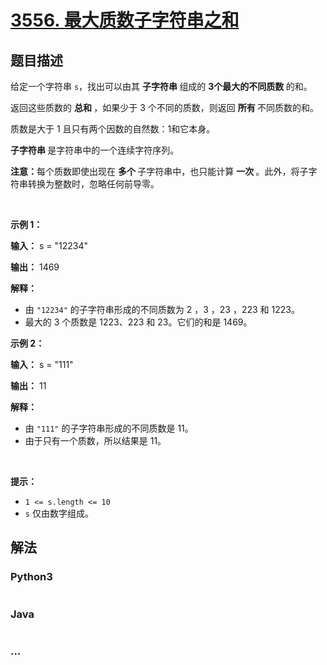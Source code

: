 # [3556. 最大质数子字符串之和](https://leetcode.cn/problems/sum-of-largest-prime-substrings)

## 题目描述

<!-- 这里写题目描述 -->

<p data-end="157" data-start="30">给定一个字符串 <code>s</code>，找出可以由其&nbsp;<strong>子字符串&nbsp;</strong>组成的&nbsp;<strong>3个最大的不同质数&nbsp;</strong>的和。</p>

<p data-end="269" data-start="166">返回这些质数的&nbsp;<strong>总和&nbsp;</strong>，如果少于 3 个不同的质数，则返回&nbsp;<strong>所有&nbsp;</strong>不同质数的和。</p>

<p data-end="269" data-start="166">质数是大于 1 且只有两个因数的自然数：1和它本身。</p>

<p data-end="269" data-start="166"><strong>子字符串&nbsp;</strong>是字符串中的一个连续字符序列。&nbsp;</p>

<p data-end="370" data-is-last-node="" data-is-only-node="" data-start="271"><strong data-end="280" data-start="271">注意：</strong>每个质数即使出现在&nbsp;<strong>多个&nbsp;</strong>子字符串中，也只能计算&nbsp;<strong>一次&nbsp;</strong>。此外，将子字符串转换为整数时，忽略任何前导零。</p>

<p>&nbsp;</p>

<p><strong class="example">示例 1：</strong></p>

<div class="example-block">
<p><strong>输入：</strong> <span class="example-io">s = "12234"</span></p>

<p><strong>输出：</strong> <span class="example-io">1469</span></p>

<p><strong>解释：</strong></p>

<ul>
	<li data-end="136" data-start="16">由 <code>"12234"</code> 的子字符串形成的不同质数为 2 ，3 ，23 ，223 和 1223。</li>
	<li data-end="226" data-start="137">最大的 3 个质数是 1223、223 和 23。它们的和是 1469。</li>
</ul>
</div>

<p><strong class="example">示例 2：</strong></p>

<div class="example-block">
<p><strong>输入：</strong> <span class="example-io">s = "111"</span></p>

<p><strong>输出：</strong> <span class="example-io">11</span></p>

<p><strong>解释：</strong></p>

<ul>
	<li data-end="339" data-start="244">由 <code>"111"</code> 的子字符串形成的不同质数是 11。</li>
	<li data-end="412" data-is-last-node="" data-start="340">由于只有一个质数，所以结果是 11。</li>
</ul>
</div>

<p>&nbsp;</p>

<p><strong>提示：</strong></p>

<ul>
	<li data-end="39" data-start="18"><code>1 &lt;= s.length &lt;= 10</code></li>
	<li data-end="68" data-is-last-node="" data-start="40"><code>s</code> 仅由数字组成。</li>
</ul>


## 解法

<!-- 这里可写通用的实现逻辑 -->

<!-- tabs:start -->

### **Python3**

<!-- 这里可写当前语言的特殊实现逻辑 -->

```python

```

### **Java**

<!-- 这里可写当前语言的特殊实现逻辑 -->

```java

```

### **...**

```

```

<!-- tabs:end -->
